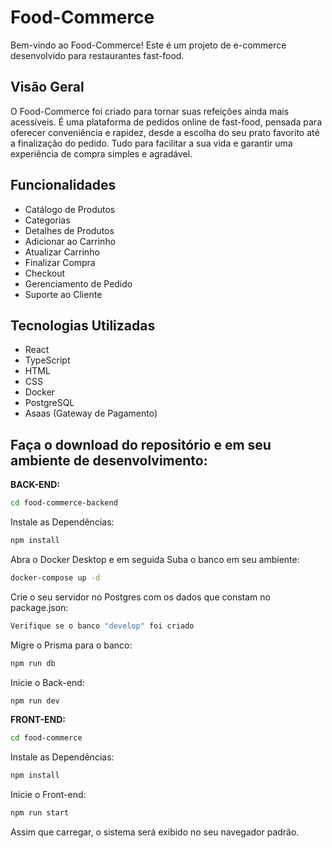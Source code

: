 # Food-Commerce

Bem-vindo ao Food-Commerce! Este é um projeto de e-commerce desenvolvido para restaurantes fast-food.

## Visão Geral

O Food-Commerce foi criado para tornar suas refeições ainda mais acessíveis. É uma plataforma de pedidos online de fast-food, pensada para oferecer conveniência e rapidez, desde a escolha do seu prato favorito até a finalização do pedido. Tudo para facilitar a sua vida e garantir uma experiência de compra simples e agradável.

## Funcionalidades

- Catálogo de Produtos
- Categorias
- Detalhes de Produtos
- Adicionar ao Carrinho
- Atualizar Carrinho
- Finalizar Compra
- Checkout
- Gerenciamento de Pedido
- Suporte ao Cliente

## Tecnologias Utilizadas

- React
- TypeScript
- HTML
- CSS
- Docker
- PostgreSQL
- Asaas (Gateway de Pagamento)

## Faça o download do repositório e em seu ambiente de desenvolvimento:

**BACK-END:**

```bash
cd food-commerce-backend
```

Instale as Dependências:

```bash
npm install
```

Abra o Docker Desktop e em seguida Suba o banco em seu ambiente:

```bash
docker-compose up -d
```

Crie o seu servidor no Postgres com os dados que constam no package.json:

```bash
Verifique se o banco "develop" foi criado
```

Migre o Prisma para o banco:

```bash
npm run db
```

Inicie o Back-end:

```bash
npm run dev
```

**FRONT-END:**

```bash
cd food-commerce
```

Instale as Dependências:

```bash
npm install
```

Inicie o Front-end:

```bash
npm run start
```

Assim que carregar, o sistema será exibido no seu navegador padrão.

